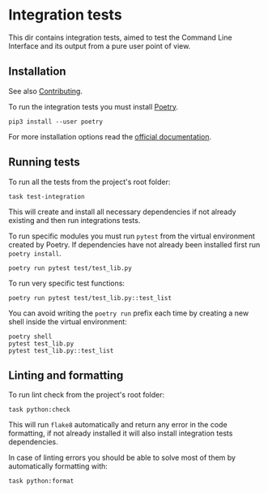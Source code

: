 # Integration tests

This dir contains integration tests, aimed to test the Command Line Interface
and its output from a pure user point of view.

## Installation

See also [Contributing][0].

To run the integration tests you must install [Poetry][poetry-website].

```shell
pip3 install --user poetry
```

For more installation options read the [official documentation][poetry-docs].

## Running tests

To run all the tests from the project's root folder:

```shell
task test-integration
```

This will create and install all necessary dependencies if not already existing and then run integrations tests.

To run specific modules you must run `pytest` from the virtual environment created by Poetry.
If dependencies have not already been installed first run `poetry install`.

```shell
poetry run pytest test/test_lib.py
```

To run very specific test functions:

```shell
poetry run pytest test/test_lib.py::test_list
```

You can avoid writing the `poetry run` prefix each time by creating a new shell inside the virtual environment:

```shell
poetry shell
pytest test_lib.py
pytest test_lib.py::test_list
```

## Linting and formatting

To run lint check from the project's root folder:

```shell
task python:check
```

This will run `flake8` automatically and return any error in the code formatting, if not already installed it will also install integration tests dependencies.

In case of linting errors you should be able to solve most of them by automatically formatting with:

```shell
task python:format
```

[0]: ../docs/CONTRIBUTING.md
[poetry-website]: https://python-poetry.org/
[poetry-docs]: https://python-poetry.org/docs/
